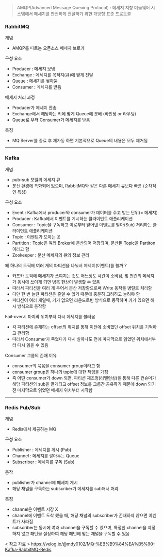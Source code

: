 

> AMQP(Advanced Message Queuing Protocol) : 메세지 지향 미들웨어 시스템에서 메세지를 안전하게 전달하기 위한 개방형 표준 프로토콜

### RabbitMQ

개념
- AMQP를 따르는 오픈소스 메세지 브로커

구성 요소
- Producer : 메세지 보냄
- Exchange : 메세지를 목적지(큐)에 맞게 전달
- Queue : 메세지를 쌓아둠
- Consumer : 메세지를 받음 

메세지 처리 과정
- Producer가 메세지 전송
- Exchange에서 해당하는 키에 맞게 Queue에 분배 (바인딩 or 라우팅)
- Queue로 부터 Consumer가 메세지를 받음

특징 
- MQ Server를 종료 후 재가동 하면 기본적으로 Queue의 내용은 모두 제거됨


--- 

### Kafka

개념
- pub-sub 모델의 메세지 큐
- 분산 환경에 특화되어 있으며, RabbitMQ와 같은 다른 메세지 큐보다 빠름 (순차적인 특성)

구성 요소
- Event : Kafka에서 producer와 consumer가 데이터를 주고 받는 단위(= 메세지)
- Producer : Kafka에서 이벤트를 게시하는 클라이언트 애플리케이션
- Consumer : Topic을 구독하고 이로부터 얻어낸 이벤트를 받아(Sub) 처리하는 클라이언트 애플리케이션
- Topic : 이벤트가 모이는 곳
- Partition : Topic은 여러 Broker에 분산되어 저장되며, 분산된 Topic을 Partiton이라고 함
- Zookeeper : 분산 메세지의 큐의 정보 관리

왜 하나의 토픽에 여러 개의 파티션을 나눠서 메세지(이벤트)를 쓸까 ?
- 카프카 토픽에 메세지가 쓰여지는 것도 어느정도 시간이 소비됨, 몇 천건의 메세지가 동시에 쓰이게 되면 병목 현상이 발생할 수 있음
- 따라서 파티션을 여러 개 두어서 분산 저장함으로써 Write 동작을 병렬로 처리함
- 다만 한 번 늘린 파티션은 줄일 수 없기 때문에 충분히 고려하고 늘려야 함
- 파티션이 여러 개일때, 키가 없으면 라운드로빈 방식으로 동작하며 키가 있으면 해시 방식으로 동작함

Fail-over시 마지막 위치부터 다시 메세지를 불러옴
- 각 파티션에 존재하는 offset의 위치를 통해 이전에 소비했던 offset 위치를 기억하고 관리함
- 따라서 Consumer가 죽었다가 다시 살아나도 전에 마지막으로 읽었던 위치에서부터 다시 읽을 수 있음

Consumer 그룹의 존재 이유
- consumer의 묶음을 consumer group이라고 함
- consumer group은 하나의 topic에 대한 책임을 가짐
- 즉 어떤 consumer가 down 되면, 파티션 재조정(리밸런싱)을 통해 다른 컨슈머가 해당 파티션의 sub을 맡게되고 offset 정보를 그룹간 공유하기 때문에 down 되기 전 마지막으로 읽었던 메세지 위치부터 시작함

---

### Redis Pub/Sub

개념
- Redis에서 제공하는 MQ

구성 요소
- Publisher : 메세지를 게시 (Pub)
- Channel : 메세지를 쌓아두는 Queue
- Subscriber : 메세지를 구독 (Sub)

동작
- publisher가 channel에 메세지 게시
- 해당 채널을 구독하는 subscriber가 메세지를 sub해서 처리

특징
- channel은 이벤트 저장 X
- channel에 이벤트 도착 했을 때, 해당 채널의 subscriber가 존재하지 않으면 이벤트가 사라짐
- subscriber는 동시에 여러 channel을 구독할 수 있으며, 특정한 channel을 지정하지 않고 패턴을 설정하여 해당 패턴에 맞는 채널을 구독할 수 있음



< 참고 자료 > 
https://velog.io/@mdy0102/MQ-%EB%B9%84%EA%B5%90-Kafka-RabbitMQ-Redis
